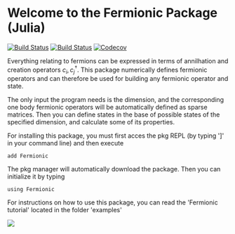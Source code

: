 # Welcome to the Fermionic Package (Julia)

[![Build Status](https://travis-ci.com/Marco-Di-Tullio/Fermionic.jl.svg?branch=master)](https://travis-ci.com/Marco-Di-Tullio/Fermionic.jl)
[![Build Status](https://ci.appveyor.com/api/projects/status/github/Marco-Di-Tullio/Fermionic.jl?svg=true)](https://ci.appveyor.com/project/Marco-Di-Tullio/Fermionic-jl)
[![Codecov](https://codecov.io/gh/Marco-Di-Tullio/Fermionic.jl/branch/master/graph/badge.svg)](https://codecov.io/gh/Marco-Di-Tullio/Fermionic.jl)

Everything relating to fermions can be expressed in terms of annilhation and creation operators $c_i, c_j^\dagger$. This package numerically defines fermionic operators and can therefore be used for building any fermionic operator and state.

The only input the program needs is the dimension, and the corresponding one body fermionic operators will be automatically defined as sparse matrices. Then you can define states in the base of possible states of the specified dimension, and calculate some of its properties. 

For installing this package, you must first acces the pkg REPL (by typing ']' in your command line) and then execute

```add Fermionic```

The pkg manager will automatically download the package. Then you can initialize it by typing 

```using Fermionic```

For instructions on how to use this package, you can read the 'Fermionic tutorial' located in the folder 'examples\'

![](/images/quantuminfo.png)
